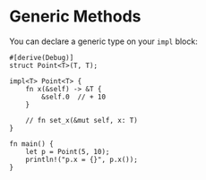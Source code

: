 # Generic Methods

You can declare a generic type on your `impl` block:

```rust,editable
#[derive(Debug)]
struct Point<T>(T, T);

impl<T> Point<T> {
    fn x(&self) -> &T {
        &self.0  // + 10
    }

    // fn set_x(&mut self, x: T)
}

fn main() {
    let p = Point(5, 10);
    println!("p.x = {}", p.x());
}
```
